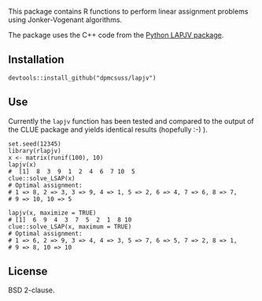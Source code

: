 This package contains R functions to perform linear assignment problems using Jonker-Vogenant algorithms.

The package uses the C++ code from the [Python LAPJV package](https://github.com/Bram94/lapjv).

## Installation

```
devtools::install_github("dpmcsuss/lapjv")
```

## Use

Currently the `lapjv` function has been tested and compared to the output of the CLUE package and yields identical results (hopefully :-) ).

```
set.seed(12345)
library(rlapjv)
x <- matrix(runif(100), 10)
lapjv(x)
#  [1]  8  3  9  1  2  4  6  7 10  5
clue::solve_LSAP(x)
# Optimal assignment:
# 1 => 8, 2 => 3, 3 => 9, 4 => 1, 5 => 2, 6 => 4, 7 => 6, 8 => 7,
# 9 => 10, 10 => 5

lapjv(x, maximize = TRUE)
# [1]  6  9  4  3  7  5  2  1  8 10
clue::solve_LSAP(x, maximum = TRUE)
# Optimal assignment:
# 1 => 6, 2 => 9, 3 => 4, 4 => 3, 5 => 7, 6 => 5, 7 => 2, 8 => 1,
# 9 => 8, 10 => 10
```



## License

BSD 2-clause.
